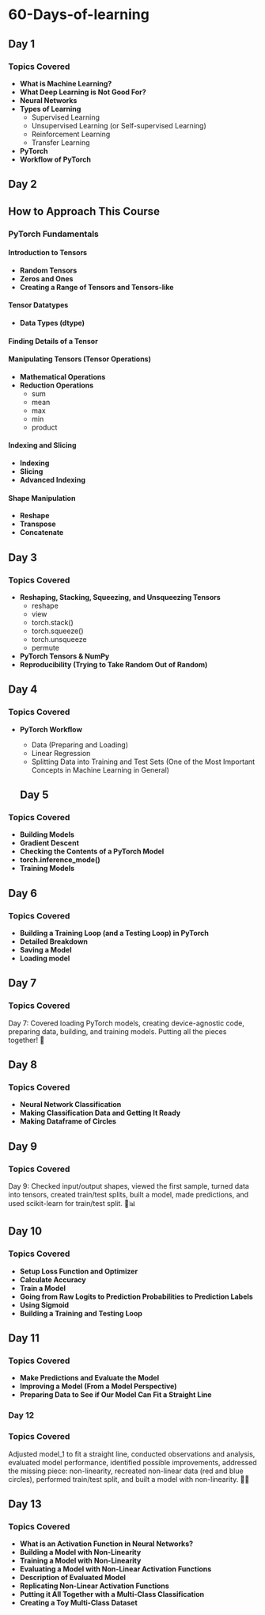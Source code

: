 # 60-Days-of-learning
## Day 1

### Topics Covered
- **What is Machine Learning?**
- **What Deep Learning is Not Good For?**
- **Neural Networks**
- **Types of Learning**
  - Supervised Learning
  - Unsupervised Learning (or Self-supervised Learning)
  - Reinforcement Learning
  - Transfer Learning
- **PyTorch**
- **Workflow of PyTorch**

## Day 2
## How to Approach This Course

### PyTorch Fundamentals

#### Introduction to Tensors
- **Random Tensors**
- **Zeros and Ones**
- **Creating a Range of Tensors and Tensors-like**

#### Tensor Datatypes
- **Data Types (dtype)**

#### Finding Details of a Tensor

#### Manipulating Tensors (Tensor Operations)
- **Mathematical Operations**
- **Reduction Operations**
  - sum
  - mean
  - max
  - min
  - product

#### Indexing and Slicing
- **Indexing**
- **Slicing**
- **Advanced Indexing**

#### Shape Manipulation
- **Reshape**
- **Transpose**
- **Concatenate**

## Day 3

### Topics Covered
- **Reshaping, Stacking, Squeezing, and Unsqueezing Tensors**
  - reshape
  - view
  - torch.stack()
  - torch.squeeze()
  - torch.unsqueeze
  - permute
- **PyTorch Tensors & NumPy**
- **Reproducibility (Trying to Take Random Out of Random)**
## Day 4

### Topics Covered
- **PyTorch Workflow**
  - Data (Preparing and Loading)
  - Linear Regression
  - Splitting Data into Training and Test Sets (One of the Most Important Concepts in Machine Learning in General)

  ## Day 5

### Topics Covered
- **Building Models**
- **Gradient Descent**
- **Checking the Contents of a PyTorch Model**
- **torch.inference_mode()**
- **Training Models**

## Day 6

### Topics Covered
- **Building a Training Loop (and a Testing Loop) in PyTorch**
- **Detailed Breakdown**
- **Saving a Model**
- **Loading model**

## Day 7

### Topics Covered
Day 7: Covered loading PyTorch models, creating device-agnostic code, preparing data, building, and training models. Putting all the pieces together! 🚀

## Day 8

### Topics Covered
- **Neural Network Classification**
- **Making Classification Data and Getting It Ready**
- **Making Dataframe of Circles**

## Day 9

### Topics Covered

Day 9: Checked input/output shapes, viewed the first sample, turned data into tensors, created train/test splits, built a model, made predictions, and used scikit-learn for train/test split. 🚀📊

## Day 10

### Topics Covered
- **Setup Loss Function and Optimizer**
- **Calculate Accuracy**
- **Train a Model**
- **Going from Raw Logits to Prediction Probabilities to Prediction Labels**
- **Using Sigmoid**
- **Building a Training and Testing Loop**

## Day 11

### Topics Covered
- **Make Predictions and Evaluate the Model**
- **Improving a Model (From a Model Perspective)**
- **Preparing Data to See if Our Model Can Fit a Straight Line**

### Day 12

### Topics Covered
 Adjusted model_1 to fit a straight line, conducted observations and analysis, evaluated model performance, identified possible improvements, addressed the missing piece: non-linearity, recreated non-linear data (red and blue circles), performed train/test split, and built a model with non-linearity. 🚀🔄

## Day 13

### Topics Covered
- **What is an Activation Function in Neural Networks?**
- **Building a Model with Non-Linearity**
- **Training a Model with Non-Linearity**
- **Evaluating a Model with Non-Linear Activation Functions**
- **Description of Evaluated Model**
- **Replicating Non-Linear Activation Functions**
- **Putting it All Together with a Multi-Class Classification**
- **Creating a Toy Multi-Class Dataset**
